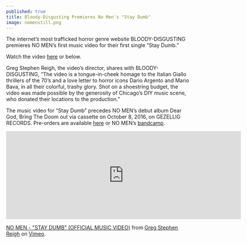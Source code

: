 ```yaml
---
published: true
title: Bloody-Disgusting Premieres No Men's "Stay Dumb"
image: nomenstill.png
---
```

The internet’s most trafficked horror genre website BLOODY-DISGUSTING premieres NO MEN’s first music video for their first single “Stay Dumb.”  

Watch the video [here](http://bloody-disgusting.com/music/3404993/no-men-embrace-giallo-murder-stay-dumb-video-exclusive/ ) or below.

Greg Stephen Reigh, the video’s director, shares with BLOODY-DISGUSTING, “The video is a tongue-in-cheek homage to the Italian Giallo thrillers of the 70’s and a love letter to horror icons Dario Argento and Mario Bava, in all their colorful, trashy glory. Shot on a shoestring budget, the video was made possible by the generosity of Chicago’s DIY music scene, who donated their locations to the production.”

The music video for “Stay Dumb” precedes NO MEN’s debut album Dear God, Bring The Doom out via cassette on October 8, 2016, on GEZELLIG RECORDS. Pre-orders are available [here](http://gezelligrecords.com/releases/dear-god-bring-the-doom) or NO MEN’s [bandcamp](http://no-men.bandcamp.com).

<iframe src="https://player.vimeo.com/video/179837928" width="640" height="240" frameborder="0" webkitallowfullscreen mozallowfullscreen allowfullscreen></iframe>
<p><a href="https://vimeo.com/179837928">NO MEN - &quot;STAY DUMB&quot; (OFFICIAL MUSIC VIDEO)</a> from <a href="https://vimeo.com/gregreigh">Greg Stephen Reigh</a> on <a href="https://vimeo.com">Vimeo</a>.</p>
